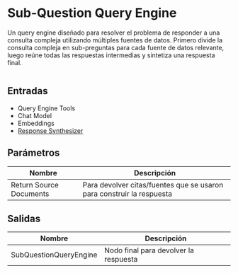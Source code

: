 # Sub-Question Query Engine

Un query engine diseñado para resolver el problema de responder a una consulta compleja utilizando múltiples fuentes de datos. Primero divide la consulta compleja en sub-preguntas para cada fuente de datos relevante, luego reúne todas las respuestas intermedias y sintetiza una respuesta final.

<figure><img src="../../../.gitbook/assets/image--4---1---1---1---1---2---1-.png" alt=""><figcaption></figcaption></figure>

## Entradas

* Query Engine Tools
* Chat Model
* Embeddings
* [Response Synthesizer](../response-synthesizer/)

## Parámetros

| Nombre                  | Descripción                                                          |
| ----------------------- | ------------------------------------------------------------------- |
| Return Source Documents | Para devolver citas/fuentes que se usaron para construir la respuesta|

## Salidas

| Nombre                 | Descripción                            |
| ---------------------- | -------------------------------------- |
| SubQuestionQueryEngine | Nodo final para devolver la respuesta  |
